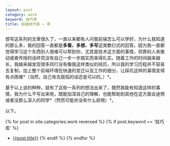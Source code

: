 ```yaml
---
layout: post
category: work
keyword: 技巧库
title: 前端技巧库 — 序
---
```


想写这系列的文章很久了，一直以来都有人问我前端怎么可以学好，为什么我知道的那么多，我的回答一直都是**多看、多想、多写**这类敷衍式的回答。因为我一直都觉得学习这个东西别人很难可以帮到你，尤其是技术这方面的事情，但靠别人来推动或者传授的话终究没有自己一步一步踏实而来得扎实。随着工作的时间越来越长，我越来越发现很多同行没有像我这样类似的经历，所以我的学习历程并不容易去复制，加上整个前端环境在快速的变迁以及工作的细分，让踩坑这样的事情变得有点困难*（当然，自己肯去鼓捣的话还是可以的。）*。

基于以上说的种种，就有了这些一系列的想法出来了，既然我能有知道这样的事情，我为什么不写出来呢，既能加深自己的理解，也能帮助到其他在这方面会迷惘或者没那么深入的同学*（然而可能并没有什么卵用）*。

以下。

{% for post in site.categories.work reversed %}
{% if post.keyword == '技巧库' %}
- [{{post.title}}]({{post.url}})
{% endif %}
{% endfor %}
